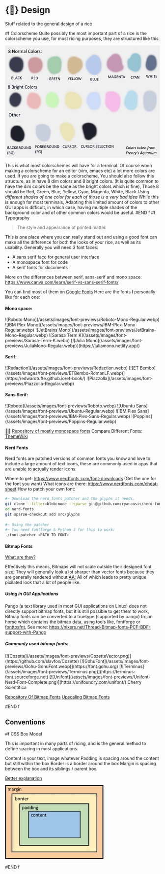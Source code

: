 # {🎨} Design
Stuff related to the general design of a rice

#f Colorscheme
Quite possibly the most important part of a rice is the colorscheme you use, for most ricing purposes, they are structured like this:

![structure](/assets/images/colorscheme-structure.webp)

This is what most colorschemes will have for a terminal. Of course when making a colorscheme for an editor (vim, emacs etc) a lot more colors are used.
If you are going to make a colorscheme, You should also follow this structure, as in have 8 dim colors and 8 bright colors. (It is quite common to have the dim colors be the same as the bright colors which is fine),
Those 8 should be Red, Green, Blue, Yellow, Cyan, Magenta, White, Black
*Using different shades of one color for each of those is a very bad idea*
While this is enough for most terminals, Adapting this limited amount of colors to other GUI apps is difficult, in which case, having multiple shades of the background color and of other common colors would be useful.
#END f
#f Typography
> The style and appearance of printed matter.

This is one place where you can really stand out and using a good font can make all the difference for both the looks of your rice, as well as its usability.
Generally you will need 3 font faces:
- A sans serif face for general user interface
- A monospace font for code
- A serif fonts for documents

More on the differences between serif, sans-serif and mono space: https://www.canva.com/learn/serif-vs-sans-serif-fonts/

You can find most of them on [Google Fonts](https://fonts.google.com)
Here are the fonts I personally like for each one:

#### Mono space:
<div class="horizontal ovr-x">
![Roboto Mono](/assets/images/font-previews/Roboto-Mono-Regular.webp)
![IBM Plex Mono](/assets/images/font-previews/IBM-Plex-Mono-Regular.webp)
![JetBrains Mono](/assets/images/font-previews/JetBrains-Mono-Regular.webp)
![Sarasa Term K](/assets/images/font-previews/Sarasa-Term-K.webp)
[![Julia Mono](/assets/images/font-previews/JuliaMono-Regular.webp)](https://juliamono.netlify.app/)
</div>

#### Serif:
<div class="horizontal ovr-x">
![Redaction](/assets/images/font-previews/Redaction.webp)
[![ET Bembo](/assets/images/font-previews/ETBembo-RomanLF.webp)](https://edwardtufte.github.io/et-book/)
![Piazzolla](/assets/images/font-previews/Piazzolla-Regular.webp)
</div>

#### Sans Serif:
<div class="horizontal ovr-x">
![Roboto](/assets/images/font-previews/Roboto.webp)
![Ubuntu Sans](/assets/images/font-previews/Ubuntu-Regular.webp)
![IBM Plex Sans](/assets/images/font-previews/IBM-Plex-Sans-Regular.webp)
![Poppins](/assets/images/font-previews/Poppins-Regular.webp)
</div>

🏴‍☠️ [Repository of mostly monospace fonts](https://gitlab.com/exorcist365/fonts)
Compare Different Fonts: [ThemeWiki](https://wooosh.github.io/themewiki/fontindex/)

#### Nerd Fonts
Nerd fonts are patched versions of common fonts you know and love to include a large amount of text icons, these are commonly used in apps that are unable to actually render icons.

Where to get: https://www.nerdfonts.com/font-downloads (Get the one for the font you want)
What icons are there: https://www.nerdfonts.com/cheat-sheet
How to patch your own font:
```sh
#~ Download the nerd fonts patcher and the glyphs it needs.
git clone --filter=blob:none --sparse git@github.com:ryanoasis/nerd-fonts
cd nerd-fonts
git sparse-checkout add src/glyphs

#~ Using the patcher
#~ You need fontforge & Python 3 for this to work:
./font-patcher <PATH TO FONT>
```

#### Bitmap Fonts
[What are they?](http://www.cs.ucc.ie/~gavin/cs1050/the_internet/slides/ch07s01s01.html.htm)

Effectively this means,
Bitmaps will not scale outside their designed font size;
They will generally look a lot sharper than vector fonts because they are generally rendered without [AA](https://www.youtube.com/watch?v=hqi0114mwtY);
All of which leads to pretty unique pixilated look that a lot of people like.

##### Using in GUI Applications
Pango (a text library used in most GUI applications on Linux) does not directly support bitmap fonts, but it is still possible to get them to work,
Bitmap fonts can be converted to a truetype (supported by pango) trojan horse which contains the bitmap data, using tools like, fontforge or [fonttosfnt](https://gitlab.freedesktop.org/xorg/app/fonttosfnt),
See more: https://nixers.net/Thread-Bitmap-fonts-PCF-BDF-support-with-Pango

##### Commonly used bitmap fonts:
<div class='ovr-x horizontal'>
[![Cozette](/assets/images/font-previews/CozetteVector.png)](https://github.com/slavfox/Cozette)
[![GohuFont](/assets/images/font-previews/Gohu-GohuFont.webp)](https://font.gohu.org)
[![Terminus](/assets/images/font-previews/Terminus.png)](https://terminus-font.sourceforge.net)	
[![Unifont](/assets/images/font-previews/Unifont-Nerd-Font-Complete.png)](https://unifoundry.com/unifont/)	Cherry	Scientifica
</div>

[Repository Of Bitmap Fonts](https://github.com/Tecate/bitmap-fonts)
[Upscaling Bitmap Fonts](https://github.com/Francesco149/bdf2x)
<!-- TODO: Add a link on making a bitmap font to vector font
		   Making use of bitmap fonts in pango etc apps -->

#END f

## Conventions
#f CSS Box Model
<aside>
<p>This is important in many parts of ricing,
and is the general method to define spacing in most applications.

Content is your text, image whatever
Padding is spacing around the content but still within the box
Border is a border around the box
Margin is spacing between the box and its siblings / parent box.

[Better explanation](https://developer.mozilla.org/en-US/docs/Web/CSS/CSS_Box_Model/Introduction_to_the_CSS_box_model)
</p>

![Box Model Illustration](/assets/images/box-model.webp)
</aside>
#END f
